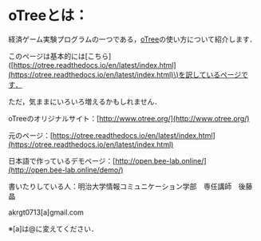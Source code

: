 # oTreeとは：

経済ゲーム実験プログラムの一つである，[oTree](https://www.otree.org/)の使い方について紹介します．

このページは基本的には\[こちら\]\([https://otree.readthedocs.io/en/latest/index.html](https://otree.readthedocs.io/en/latest/index.html)\)を訳しているページです．

ただ，気ままにいろいろ増えるかもしれません．



oTreeのオリジナルサイト：[http://www.otree.org/](http://www.otree.org/)

元のページ：[https://otree.readthedocs.io/en/latest/index.html](https://otree.readthedocs.io/en/latest/index.html)

日本語で作っているデモページ：[http://open.bee-lab.online/](http://open.bee-lab.online/demo/)



書いたりしている人：明治大学情報コミュニケーション学部　専任講師　後藤　晶

akrgt0713\[a\]gmail.com

※\[a\]は@に変えてください．

